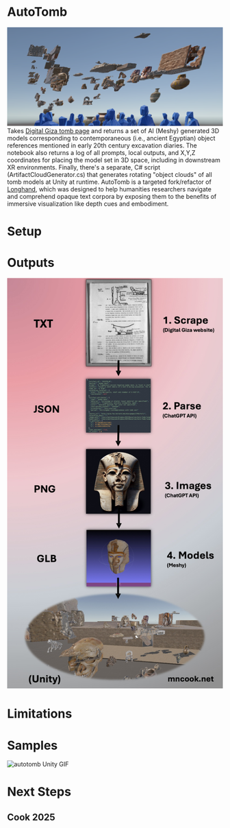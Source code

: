 # AutoTomb
![autotomb Unity screencap](https://github.com/Cook4986/AutoTomb/blob/main/autotombScreencap.png)
Takes [Digital Giza tomb page](http://giza.fas.harvard.edu/sites/532/full/) and returns a set of AI (Meshy) generated 3D models corresponding to contemporaneous (i.e., ancient Egyptian) object references mentioned in early 20th century excavation diaries. The notebook also returns a log of all prompts, local outputs, and X,Y,Z coordinates for placing the model set in 3D space, including in downstream XR environments. Finally, there's a separate, C# script (ArtifactCloudGenerator.cs) that generates rotating "object clouds" of all tomb models at Unity at runtime. AutoTomb is a targeted fork/refactor of [Longhand](https://github.com/Cook4986/Longhand), which was designed to help humanities researchers navigate and comprehend opaque text corpora by exposing them to the benefits of immersive visualization like depth cues and embodiment. 
# Setup
# Outputs
![autotomb throughput diagram](https://github.com/Cook4986/AutoTomb/blob/main/autotombPipeline.jpg)
# Limitations
# Samples
![autotomb Unity GIF](https://github.com/Cook4986/AutoTomb/blob/main/autotombGif.gif)
# Next Steps

## Cook 2025
